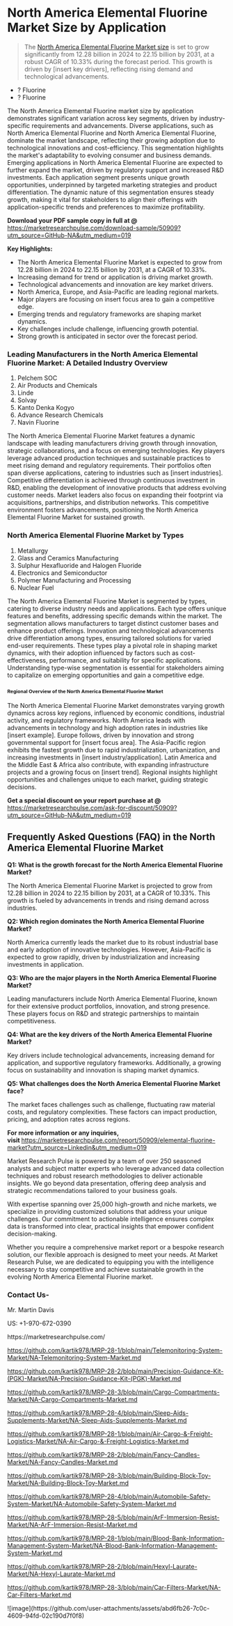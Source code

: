 <h1>North America Elemental Fluorine Market&nbsp;Size by Application</h1><blockquote><p>The <a href="https://marketresearchpulse.com/download-sample/50909?utm_source=GitHub-NA&amp;utm_medium=019">North America Elemental Fluorine Market size</a> is set to grow significantly from 12.28 billion in 2024 to 22.15 billion by 2031, at a robust CAGR of 10.33% during the forecast period. This growth is driven by [insert key drivers], reflecting rising demand and technological advancements.</p></blockquote><ul><li>? Fluorine<li> ? Fluorine</li></ul><p>The North America Elemental Fluorine market size by application demonstrates significant variation across key segments, driven by industry-specific requirements and advancements. Diverse applications, such as North America Elemental Fluorine and North America Elemental Fluorine, dominate the market landscape, reflecting their growing adoption due to technological innovations and cost-efficiency. This segmentation highlights the market's adaptability to evolving consumer and business demands. Emerging applications in North America Elemental Fluorine are expected to further expand the market, driven by regulatory support and increased R&D investments. Each application segment presents unique growth opportunities, underpinned by targeted marketing strategies and product differentiation. The dynamic nature of this segmentation ensures steady growth, making it vital for stakeholders to align their offerings with application-specific trends and preferences to maximize profitability.</p><p><strong>Download your PDF sample copy in full at @ </strong><a href="https://marketresearchpulse.com/download-sample/50909?utm_source=GitHub-NA&amp;utm_medium=019">https://marketresearchpulse.com/download-sample/50909?utm_source=GitHub-NA&amp;utm_medium=019</a></p><p><strong>Key Highlights: </strong></p><ul><li>The North America Elemental Fluorine Market is expected to grow from 12.28 billion in 2024 to 22.15 billion by 2031, at a CAGR of 10.33%.</li><li>Increasing demand for trend or application is driving market growth.</li><li>Technological advancements and innovation are key market drivers.</li><li>North America, Europe, and Asia-Pacific are leading regional markets.</li><li>Major players are focusing on insert focus area to gain a competitive edge.</li><li>Emerging trends and regulatory frameworks are shaping market dynamics.</li><li>Key challenges include challenge, influencing growth potential.</li><li>Strong growth is anticipated in sector over the forecast period.</li></ul><h3>Leading Manufacturers in the North America Elemental Fluorine Market: A Detailed Industry Overview</h3><ol><li>Pelchem SOC</li><li>Air Products and Chemicals</li><li>Linde</li><li>Solvay</li><li>Kanto Denka Kogyo</li><li>Advance Research Chemicals</li><li>Navin Fluorine</li></ol><div class="flex max-w-full flex-col flex-grow"><div class="min-h-8 text-message flex w-full flex-col items-end gap-2 whitespace-normal break-words [.text-message+&amp;]:mt-5" dir="auto" data-message-author-role="assistant" data-message-id="fd8432e4-4910-450d-b182-61b7bfb0a01f" data-message-model-slug="gpt-4o"><div class="flex w-full flex-col gap-1 empty:hidden first:pt-[3px]"><div class="markdown prose w-full break-words dark:prose-invert light"><p>The North America Elemental Fluorine Market features a dynamic landscape with leading manufacturers driving growth through innovation, strategic collaborations, and a focus on emerging technologies. Key players leverage advanced production techniques and sustainable practices to meet rising demand and regulatory requirements. Their portfolios often span diverse applications, catering to industries such as [insert industries]. Competitive differentiation is achieved through continuous investment in R&amp;D, enabling the development of innovative products that address evolving customer needs. Market leaders also focus on expanding their footprint via acquisitions, partnerships, and distribution networks. This competitive environment fosters advancements, positioning the North America Elemental Fluorine Market for sustained growth.</p></div></div></div></div><h3>North America Elemental Fluorine Market by Types</h3><ol><li>Metallurgy<li> Glass and Ceramics Manufacturing<li> Sulphur Hexafluoride and Halogen Fluoride<li> Electronics and Semiconductor<li> Polymer Manufacturing and Processing<li> Nuclear Fuel</li></ol><div class="flex max-w-full flex-col flex-grow"><div class="min-h-8 text-message flex w-full flex-col items-end gap-2 whitespace-normal break-words [.text-message+&amp;]:mt-5" dir="auto" data-message-author-role="assistant" data-message-id="084470be-0bb7-4664-bddf-5156b4f41249" data-message-model-slug="gpt-4o-mini"><div class="flex w-full flex-col gap-1 empty:hidden first:pt-[3px]"><div class="markdown prose w-full break-words dark:prose-invert light"><p>The North America Elemental Fluorine Market is segmented by types, catering to diverse industry needs and applications. Each type offers unique features and benefits, addressing specific demands within the market. The segmentation allows manufacturers to target distinct customer bases and enhance product offerings. Innovation and technological advancements drive differentiation among types, ensuring tailored solutions for varied end-user requirements. These types play a pivotal role in shaping market dynamics, with their adoption influenced by factors such as cost-effectiveness, performance, and suitability for specific applications. Understanding type-wise segmentation is essential for stakeholders aiming to capitalize on emerging opportunities and gain a competitive edge.</p></div></div></div></div><h3><span style="font-size: 11px;">Regional Overview of the North America Elemental Fluorine Market</span></h3><div class="flex max-w-full flex-col flex-grow"><div class="min-h-8 text-message flex w-full flex-col items-end gap-2 whitespace-normal break-words [.text-message+&amp;]:mt-5" dir="auto" data-message-author-role="assistant" data-message-id="e9038762-ce64-4e30-91c9-9bd413514231" data-message-model-slug="gpt-4o-mini"><div class="flex w-full flex-col gap-1 empty:hidden first:pt-[3px]"><div class="markdown prose w-full break-words dark:prose-invert light"><p>The North America Elemental Fluorine Market demonstrates varying growth dynamics across key regions, influenced by economic conditions, industrial activity, and regulatory frameworks. North America leads with advancements in technology and high adoption rates in industries like [insert example]. Europe follows, driven by innovation and strong governmental support for [insert focus area]. The Asia-Pacific region exhibits the fastest growth due to rapid industrialization, urbanization, and increasing investments in [insert industry/application]. Latin America and the Middle East &amp; Africa also contribute, with expanding infrastructure projects and a growing focus on [insert trend]. Regional insights highlight opportunities and challenges unique to each market, guiding strategic decisions.</p></div></div></div></div><p><strong>Get a special discount on your report purchase at @ </strong><a href="https://marketresearchpulse.com/ask-for-discount/50909?utm_source=GitHub-NA&amp;utm_medium=019">https://marketresearchpulse.com/ask-for-discount/50909?utm_source=GitHub-NA&amp;utm_medium=019</a></p><h2>Frequently Asked Questions (FAQ) in the North America Elemental Fluorine Market</h2><p><strong>Q1: What is the growth forecast for the North America Elemental Fluorine Market?</strong></p><p>The North America Elemental Fluorine Market is projected to grow from 12.28 billion in 2024 to 22.15 billion by 2031, at a CAGR of 10.33%. This growth is fueled by advancements in trends and rising demand across industries.</p><p><strong>Q2: Which region dominates the North America Elemental Fluorine Market?</strong></p><p>North America currently leads the market due to its robust industrial base and early adoption of innovative technologies. However, Asia-Pacific is expected to grow rapidly, driven by industrialization and increasing investments in application.</p><p><strong>Q3: Who are the major players in the North America Elemental Fluorine Market?</strong></p><p>Leading manufacturers include North America Elemental Fluorine, known for their extensive product portfolios, innovation, and strong presence. These players focus on R&amp;D and strategic partnerships to maintain competitiveness.</p><p><strong>Q4: What are the key drivers of the North America Elemental Fluorine Market?</strong></p><p>Key drivers include technological advancements, increasing demand for application, and supportive regulatory frameworks. Additionally, a growing focus on sustainability and innovation is shaping market dynamics.</p><p><strong>Q5: What challenges does the North America Elemental Fluorine Market face?</strong></p><p>The market faces challenges such as challenge, fluctuating raw material costs, and regulatory complexities. These factors can impact production, pricing, and adoption rates across regions.</p><p><strong>For more information or any inquiries, visit&nbsp;</strong><a href="https://marketresearchpulse.com/report/50909/elemental-fluorine-market?utm_source=Linkedin&utm_medium=019">https://marketresearchpulse.com/report/50909/elemental-fluorine-market?utm_source=Linkedin&utm_medium=019</a></p><p>Market Research Pulse is powered by a team of over 250 seasoned analysts and subject matter experts who leverage advanced data collection techniques and robust research methodologies to deliver actionable insights. We go beyond data presentation, offering deep analysis and strategic recommendations tailored to your business goals.</p><p>With expertise spanning over 25,000 high-growth and niche markets, we specialize in providing customized solutions that address your unique challenges. Our commitment to actionable intelligence ensures complex data is transformed into clear, practical insights that empower confident decision-making.</p><p>Whether you require a comprehensive market report or a bespoke research solution, our flexible approach is designed to meet your needs. At Market Research Pulse, we are dedicated to equipping you with the intelligence necessary to stay competitive and achieve sustainable growth in the evolving North America Elemental Fluorine market.</p><h3><strong>Contact Us-</strong></h3><p>Mr. Martin Davis</p><p>US: +1-970-672-0390</p><p>https://marketresearchpulse.com/</p><p><a href="https://github.com/kartik978/MRP-28-1/blob/main/Telemonitoring-System-Market/NA-Telemonitoring-System-Market.md">https://github.com/kartik978/MRP-28-1/blob/main/Telemonitoring-System-Market/NA-Telemonitoring-System-Market.md</a></p><p><a href="https://github.com/kartik978/MRP-28-2/blob/main/Precision-Guidance-Kit-(PGK)-Market/NA-Precision-Guidance-Kit-(PGK)-Market.md">https://github.com/kartik978/MRP-28-2/blob/main/Precision-Guidance-Kit-(PGK)-Market/NA-Precision-Guidance-Kit-(PGK)-Market.md</a></p><p><a href="https://github.com/kartik978/MRP-28-3/blob/main/Cargo-Compartments-Market/NA-Cargo-Compartments-Market.md">https://github.com/kartik978/MRP-28-3/blob/main/Cargo-Compartments-Market/NA-Cargo-Compartments-Market.md</a></p><p><a href="https://github.com/kartik978/MRP-28-4/blob/main/Sleep-Aids-Supplements-Market/NA-Sleep-Aids-Supplements-Market.md">https://github.com/kartik978/MRP-28-4/blob/main/Sleep-Aids-Supplements-Market/NA-Sleep-Aids-Supplements-Market.md</a></p><p><a href="https://github.com/kartik978/MRP-28-1/blob/main/Air-Cargo-&-Freight-Logistics-Market/NA-Air-Cargo-&-Freight-Logistics-Market.md">https://github.com/kartik978/MRP-28-1/blob/main/Air-Cargo-&-Freight-Logistics-Market/NA-Air-Cargo-&-Freight-Logistics-Market.md</a></p><p><a href="https://github.com/kartik978/MRP-28-2/blob/main/Fancy-Candles-Market/NA-Fancy-Candles-Market.md">https://github.com/kartik978/MRP-28-2/blob/main/Fancy-Candles-Market/NA-Fancy-Candles-Market.md</a></p><p><a href="https://github.com/kartik978/MRP-28-3/blob/main/Building-Block-Toy-Market/NA-Building-Block-Toy-Market.md">https://github.com/kartik978/MRP-28-3/blob/main/Building-Block-Toy-Market/NA-Building-Block-Toy-Market.md</a></p><p><a href="https://github.com/kartik978/MRP-28-4/blob/main/Automobile-Safety-System-Market/NA-Automobile-Safety-System-Market.md">https://github.com/kartik978/MRP-28-4/blob/main/Automobile-Safety-System-Market/NA-Automobile-Safety-System-Market.md</a></p><p><a href="https://github.com/kartik978/MRP-28-5/blob/main/ArF-Immersion-Resist-Market/NA-ArF-Immersion-Resist-Market.md">https://github.com/kartik978/MRP-28-5/blob/main/ArF-Immersion-Resist-Market/NA-ArF-Immersion-Resist-Market.md</a></p><p><a href="https://github.com/kartik978/MRP-28-1/blob/main/Blood-Bank-Information-Management-System-Market/NA-Blood-Bank-Information-Management-System-Market.md">https://github.com/kartik978/MRP-28-1/blob/main/Blood-Bank-Information-Management-System-Market/NA-Blood-Bank-Information-Management-System-Market.md</a></p><p><a href="https://github.com/kartik978/MRP-28-2/blob/main/Hexyl-Laurate-Market/NA-Hexyl-Laurate-Market.md">https://github.com/kartik978/MRP-28-2/blob/main/Hexyl-Laurate-Market/NA-Hexyl-Laurate-Market.md</a></p><p><a href="https://github.com/kartik978/MRP-28-3/blob/main/Car-Filters-Market/NA-Car-Filters-Market.md">https://github.com/kartik978/MRP-28-3/blob/main/Car-Filters-Market/NA-Car-Filters-Market.md</a></p>
![image](https://github.com/user-attachments/assets/abd6fb26-7c0c-4609-94fd-02c190d7f0f8)
